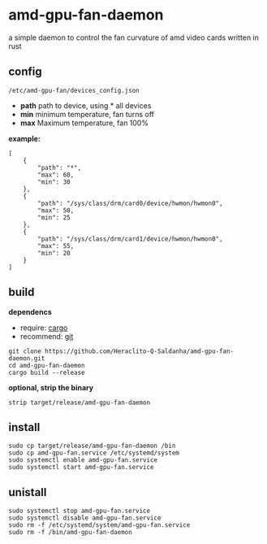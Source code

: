 
# amd-gpu-fan-daemon

a simple daemon to control the fan curvature of amd video cards written in rust

## config
```console
/etc/amd-gpu-fan/devices_config.json
```
- **path** path to device, using * all devices
- **min** minimum temperature, fan turns off
- **max** Maximum temperature, fan 100%

**example:**
```console
[
	{
		"path": "*",
		"max": 60,
		"min": 30
	},
	{
		"path": "/sys/class/drm/card0/device/hwmon/hwmon0",
		"max": 50,
		"min": 25
	},
	{
		"path": "/sys/class/drm/card1/device/hwmon/hwmon0",
		"max": 55,
		"min": 20
	}
]
```

## build
**dependencs**
- require:
   [cargo](https://doc.rust-lang.org/cargo/getting-started/installation.html)
- recommend:
   [git](https://git-scm.com/download/)
```console
git clone https://github.com/Heraclito-Q-Saldanha/amd-gpu-fan-daemon.git
cd amd-gpu-fan-daemon
cargo build --release
```
**optional, strip the binary**
```console
strip target/release/amd-gpu-fan-daemon
```
## install
```console
sudo cp target/release/amd-gpu-fan-daemon /bin
sudo cp amd-gpu-fan.service /etc/systemd/system
sudo systemctl enable amd-gpu-fan.service
sudo systemctl start amd-gpu-fan.service
```

## unistall
```console
sudo systemctl stop amd-gpu-fan.service
sudo systemctl disable amd-gpu-fan.service
sudo rm -f /etc/systemd/system/amd-gpu-fan.service
sudo rm -f /bin/amd-gpu-fan-daemon
```



